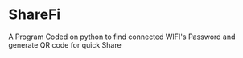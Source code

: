 # ShareFi
A Program Coded on python to find connected WIFI's Password and generate QR code for quick Share

